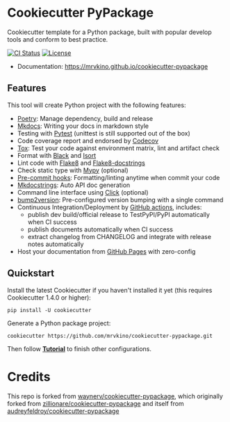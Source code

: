 # Cookiecutter PyPackage

Cookiecutter template for a Python package, built with popular develop tools and
conform to best practice.

[![CI Status](https://github.com/mrvkino/cookiecutter-pypackage/actions/workflows/dev.yml/badge.svg)](https://github.com/mrvkino/cookiecutter-pypackage/actions/workflows/dev.yml)
[![License](https://img.shields.io/pypi/l/ppw)](https://opensource.org/licenses/BSD-2-Clause)

* Documentation: <https://mrvkino.github.io/cookiecutter-pypackage>

## Features

This tool will create Python project with the following features:

* [Poetry](https://python-poetry.org/): Manage dependency, build and release
* [Mkdocs](https://www.mkdocs.org): Writing your docs in markdown style
* Testing with [Pytest](https://pytest.org) (unittest is still supported out of the box)
* Code coverage report and endorsed by [Codecov](https://codecov.io)
* [Tox](https://tox.readthedocs.io): Test your code against environment matrix, lint and artifact check
* Format with [Black](https://github.com/psf/black) and [Isort](https://github.com/PyCQA/isort)
* Lint code with [Flake8](https://flake8.pycqa.org) and [Flake8-docstrings](https://pypi.org/project/flake8-docstrings/)
* Check static type with [Mypy](http://mypy-lang.org/) (optional)
* [Pre-commit hooks](https://pre-commit.com/): Formatting/linting anytime when commit your code
* [Mkdocstrings](https://mkdocstrings.github.io/): Auto API doc generation
* Command line interface using [Click](https://click.palletsprojects.com/en/8.0.x/) (optional)
* [bump2version](https://github.com/c4urself/bump2version): Pre-configured version bumping with a single command
* Continuous Integration/Deployment by [GitHub actions](https://github.com/features/actions), includes:
    - publish dev build/official release to TestPyPI/PyPI automatically when CI success
    - publish documents automatically when CI success
    - extract changelog from CHANGELOG and integrate with release notes automatically
* Host your documentation from [GitHub Pages](https://pages.github.com) with zero-config

## Quickstart

Install the latest Cookiecutter if you haven't installed it yet (this requires Cookiecutter 1.4.0 or higher):

```
pip install -U cookiecutter
```

Generate a Python package project:

```
cookiecutter https://github.com/mrvkino/cookiecutter-pypackage.git
```

Then follow **[Tutorial](docs/tutorial.md)** to finish other configurations.

# Credits

This repo is forked from [waynerv/cookiecutter-pypackage](https://github.com/waynerv/cookiecutter-pypackage), which originally forked from [zillionare/cookiecutter-pypackage](https://github.com/zillionare/cookiecutter-pypackage/) and itself from [audreyfeldroy/cookiecutter-pypackage](https://github.com/audreyfeldroy/cookiecutter-pypackage)

